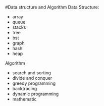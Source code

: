 #Data structure and Algorithm
Data Structure:
* array
* queue
* stacks
* tree
* bst
* graph
* hash
* heap

Algorithm
* search and sorting
* divide and conquer
* greedy programming
* backtracing
* dynamic programming
* mathematic

